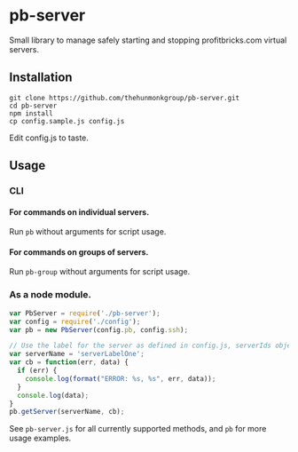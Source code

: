 # pb-server
Small library to manage safely starting and stopping profitbricks.com virtual
servers.

## Installation
```
git clone https://github.com/thehunmonkgroup/pb-server.git
cd pb-server
npm install
cp config.sample.js config.js
```

Edit config.js to taste.

## Usage

### CLI

#### For commands on individual servers.
Run ```pb``` without arguments for script usage.

#### For commands on groups of servers.
Run ```pb-group``` without arguments for script usage.

### As a node module.

```javascript
var PbServer = require('./pb-server');
var config = require('./config');
var pb = new PbServer(config.pb, config.ssh);

// Use the label for the server as defined in config.js, serverIds object.
var serverName = 'serverLabelOne';
var cb = function(err, data) {
  if (err) {
    console.log(format("ERROR: %s, %s", err, data));
  }
  console.log(data);
}
pb.getServer(serverName, cb);
```

See ```pb-server.js``` for all currently supported methods, and ```pb``` for more usage examples.
